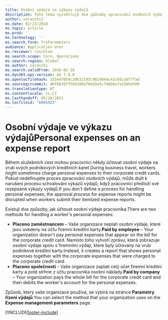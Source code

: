 ```yaml
---
title: Osobní výdaje ve výkazu výdajů
description: Toto téma vysvětluje dva způsoby zpracování osobních výdajů pracovníka v Microsoft Dynamics 365 Finance.
author: saraschi2
ms.date: 02/23/2018
ms.topic: article
ms.prod: ''
ms.technology: ''
ms.search.form: TrvParameters
audience: Application User
ms.reviewer: roschlom
ms.search.scope: Core, Operations
ms.search.region: Global
ms.author: saraschi
ms.search.validFrom: 2016-02-28
ms.dyn365.ops.version: AX 7.0.0
ms.openlocfilehash: 355e47054c20b32193c9819844c41c03cadf7fad
ms.sourcegitcommit: 40f68387f594180af64a5e5c748b6efa188bd300
ms.translationtype: HT
ms.contentlocale: cs-CZ
ms.lasthandoff: 05/10/2021
ms.locfileid: "6005423"
---
```

# <a name="personal-expenses-on-an-expense-report"></a><span data-ttu-id="afc6c-103">Osobní výdaje ve výkazu výdajů</span><span class="sxs-lookup"><span data-stu-id="afc6c-103">Personal expenses on an expense report</span></span>

<span data-ttu-id="afc6c-104">Během služebních cest mohou pracovníci někdy účtovat osobní výdaje na vrub svých podnikových kreditních karet.</span><span class="sxs-lookup"><span data-stu-id="afc6c-104">During business travel, workers might sometimes charge personal expenses to their corporate credit cards.</span></span> <span data-ttu-id="afc6c-105">Pokud nedefinujete proces zpracování osobních výdajů, může dojít k narušení procesu schvalování výkazů výdajů, když pracovníci předloží své rozepsané výkazy výdajů.</span><span class="sxs-lookup"><span data-stu-id="afc6c-105">If you don't define a process for handling personal expenses, the approval process for expense reports might be disrupted when workers submit their itemized expense reports.</span></span> 

<span data-ttu-id="afc6c-106">Existují dva způsoby, jak účtovat osobní výdaje pracovníka:</span><span class="sxs-lookup"><span data-stu-id="afc6c-106">There are two methods for handling a worker's personal expenses:</span></span>

- <span data-ttu-id="afc6c-107">**Placeno zaměstnancem** – Vaše organizace neplatí osobní výdaje, které jsou uvedeny na účtu firemní kreditní karty.</span><span class="sxs-lookup"><span data-stu-id="afc6c-107">**Paid by employee** – Your organization doesn't pay personal expenses that appear on the bill for the corporate credit card.</span></span> <span data-ttu-id="afc6c-108">Namísto toho vytvoří zprávu, která zobrazuje osobní výdaje spolu s firemními výdaji, které byly účtovány na vrub podnikové kreditní karty.</span><span class="sxs-lookup"><span data-stu-id="afc6c-108">Instead, it creates a report that shows personal expenses together with the corporate expenses that were charged to the corporate credit card.</span></span>
- <span data-ttu-id="afc6c-109">**Placeno společností** – Vaše organizace zaplatí celý účet firemní kreditní karty a poté strhne z účtu pracovníka osobní náklady.</span><span class="sxs-lookup"><span data-stu-id="afc6c-109">**Paid by company** – Your organization pays the whole bill for the corporate credit card and then debits the worker's account for the personal expenses.</span></span>

<span data-ttu-id="afc6c-110">Způsob, který vaše organizace používá, se vybírá na stránce **Parametry řízení výdajů**.</span><span class="sxs-lookup"><span data-stu-id="afc6c-110">You can select the method that your organization uses on the **Expense management parameters** page.</span></span>


[!INCLUDE[footer-include](../includes/footer-banner.md)]